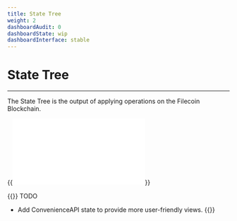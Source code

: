 ```yaml
---
title: State Tree
weight: 2
dashboardAudit: 0
dashboardState: wip
dashboardInterface: stable
---
```


# State Tree
---

The State Tree is the output of applying operations on the Filecoin Blockchain.

{{<embed src="state_tree.id" lang="go" >}}

{{<hint warning>}}
TODO

- Add ConvenienceAPI state to provide more user-friendly views.
{{</hint>}}